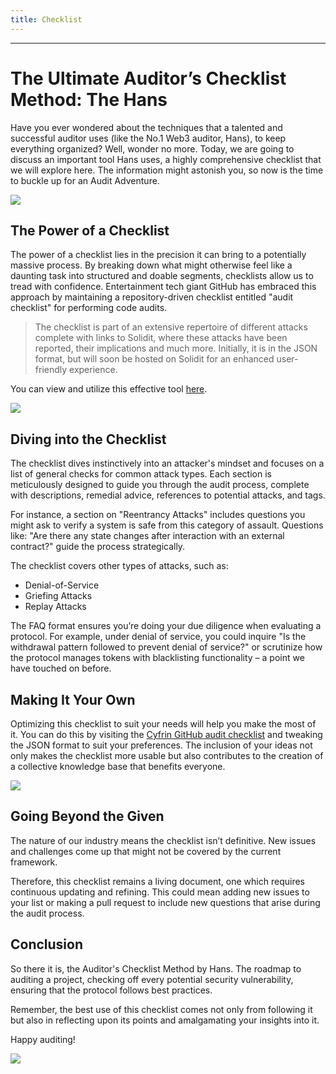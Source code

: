 ```yaml
---
title: Checklist
---
```




---

# The Ultimate Auditor’s Checklist Method: The Hans

Have you ever wondered about the techniques that a talented and successful auditor uses (like the No.1 Web3 auditor, Hans), to keep everything organized? Well, wonder no more. Today, we are going to discuss an important tool Hans uses, a highly comprehensive checklist that we will explore here. The information might astonish you, so now is the time to buckle up for an Audit Adventure.

![](https://cdn.videotap.com/tXeWNgj1dZEkapH1ksfB-13.48.png)

## The Power of a Checklist

The power of a checklist lies in the precision it can bring to a potentially massive process. By breaking down what might otherwise feel like a daunting task into structured and doable segments, checklists allow us to tread with confidence. Entertainment tech giant GitHub has embraced this approach by maintaining a repository-driven checklist entitled "audit checklist" for performing code audits.

> The checklist is part of an extensive repertoire of different attacks complete with links to Solidit, where these attacks have been reported, their implications and much more. Initially, it is in the JSON format, but will soon be hosted on Solidit for an enhanced user-friendly experience.

You can view and utilize this effective tool [here](https://github.com/Cyfrin/audit-checklist).

![](https://cdn.videotap.com/Os7tDGbFK1OTvjjccMdx-60.68.png)

## Diving into the Checklist

The checklist dives instinctively into an attacker's mindset and focuses on a list of general checks for common attack types. Each section is meticulously designed to guide you through the audit process, complete with descriptions, remedial advice, references to potential attacks, and tags.

For instance, a section on "Reentrancy Attacks" includes questions you might ask to verify a system is safe from this category of assault. Questions like: "Are there any state changes after interaction with an external contract?" guide the process strategically.

The checklist covers other types of attacks, such as:

- Denial-of-Service
- Griefing Attacks
- Replay Attacks

The FAQ format ensures you’re doing your due diligence when evaluating a protocol. For example, under denial of service, you could inquire "Is the withdrawal pattern followed to prevent denial of service?" or scrutinize how the protocol manages tokens with blacklisting functionality – a point we have touched on before.

## Making It Your Own

Optimizing this checklist to suit your needs will help you make the most of it. You can do this by visiting the [Cyfrin GitHub audit checklist](https://github.com/Cyfrin/audit-checklist) and tweaking the JSON format to suit your preferences. The inclusion of your ideas not only makes the checklist more usable but also contributes to the creation of a collective knowledge base that benefits everyone.

![](https://cdn.videotap.com/ndm5LlDWEj2Gnsr6ADqz-148.32.png)

## Going Beyond the Given

The nature of our industry means the checklist isn’t definitive. New issues and challenges come up that might not be covered by the current framework.

Therefore, this checklist remains a living document, one which requires continuous updating and refining. This could mean adding new issues to your list or making a pull request to include new questions that arise during the audit process.

## Conclusion

So there it is, the Auditor's Checklist Method by Hans. The roadmap to auditing a project, checking off every potential security vulnerability, ensuring that the protocol follows best practices.

Remember, the best use of this checklist comes not only from following it but also in reflecting upon its points and amalgamating your insights into it.

Happy auditing!

![](https://cdn.videotap.com/B8DVGbPuHxUALaBDmvYC-202.26.png)
